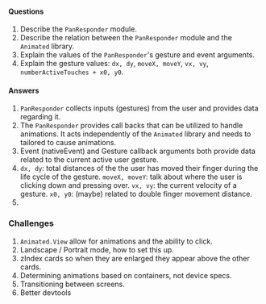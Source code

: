 #### Questions

1. Describe the `PanResponder` module.
2. Describe the relation between the `PanResponder` module and the `Animated` library.
3. Explain the values of the `PanResponder`'s gesture and event arguments.
4. Explain the gesture values: `dx, dy`, `moveX, moveY`, `vx, vy`, `numberActiveTouches + x0, y0`.

#### Answers

1. `PanResponder` collects inputs (gestures) from the user and provides data regarding it.
2. The `PanResponder` provides call backs that can be utilized to handle animations. It acts independently of the `Animated` library and needs to tailored to cause animations.
3. Event (nativeEvent) and Gesture callback arguments both provide data related to the current active user gesture.
4. `dx, dy`: total distances of the the user has moved their finger during the life cycle of the gesture. `moveX, moveY`: talk about where the user is clicking down and pressing over.
   `vx, vy`: the current velocity of a gesture. `x0, y0`: (maybe) related to double finger movement distance.
5.

### Challenges

1. `Animated.View` allow for animations and the ability to click.
2. Landscape / Portrait mode, how to set this up.
3. zIndex cards so when they are enlarged they appear above the other cards.
4. Determining animations based on containers, not device specs.
5. Transitioning between screens.
6. Better devtools
